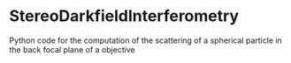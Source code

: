 # StereoDarkfieldInterferometry
Python code for the computation of the scattering of a spherical particle in the back focal plane of a objective
